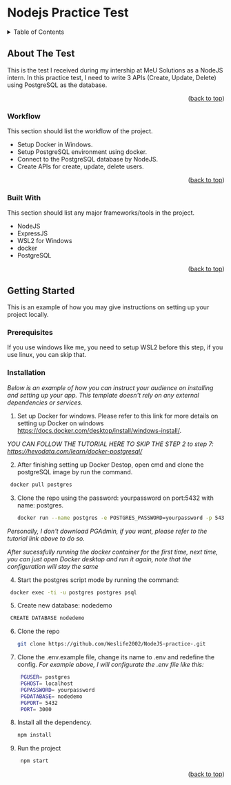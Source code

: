 # Nodejs Practice Test

<!-- TABLE OF CONTENTS -->
<details>
  <summary>Table of Contents</summary>
  <ol>
    <li>
      <a href="#about-the-test">About The Test</a>
      <ul>
        <li><a href="#workflow">Workflow</a></li>
        <li><a href="#built-with">Built With</a></li>
      </ul>
    </li>
    <li>
      <a href="#getting-started">Getting Started</a>
      <ul>
        <li><a href="#prerequisites">Prerequisites</a></li>
        <li><a href="#installation">Installation</a></li>
      </ul>
    </li>
  </ol>
</details>

<!-- ABOUT THE PROJECT -->
## About The Test

This is the test I received during my intership at MeU Solutions as a NodeJS intern. In this practice test, I need to write 3 APIs (Create, Update, Delete) using PostgreSQL as the database. 

<p align="right">(<a href="#top">back to top</a>)</p>

### Workflow

This section should list the workflow of the project.

* Setup Docker in Windows.
* Setup PostgreSQL environment using docker.
* Connect to the PostgreSQL database by NodeJS.
* Create APIs for create, update, delete users.

<p align="right">(<a href="#top">back to top</a>)</p>

### Built With

This section should list any major frameworks/tools in the project.

* NodeJS
* ExpressJS 
* WSL2 for Windows
* docker
* PostgreSQL

<p align="right">(<a href="#top">back to top</a>)</p>

<!-- GETTING STARTED -->
## Getting Started

This is an example of how you may give instructions on setting up your project locally.

### Prerequisites

If you use windows like me, you need to setup WSL2 before this step, if you use linux, you can skip that.

### Installation

_Below is an example of how you can instruct your audience on installing and setting up your app. This template doesn't rely on any external dependencies or services._

1. Set up Docker for windows.
Please refer to this link for more details on setting up Docker on windows https://docs.docker.com/desktop/install/windows-install/.

_YOU CAN FOLLOW THE TUTORIAL HERE TO SKIP THE STEP 2 to step 7: https://hevodata.com/learn/docker-postgresql/_

2. After finishing setting up Docker Destop, open cmd and clone the postgreSQL image by run the command. 
  ```sh
   docker pull postgres
   ```

3. Clone the repo using the password: yourpassword on port:5432 with name: postgres.
   ```sh
   docker run --name postgres -e POSTGRES_PASSWORD=yourpassword -p 5432:5432 -d postgres
   ```
_Personally, I don't download PGAdmin, if you want, please refer to the tutorial link above to do so._

_After sucessfully running the docker container for the first time, next time, you can just open Docker desktop and run it again, note that the configuration will stay the same_

4. Start the postgres script mode by running the command: 
  ```sh
   docker exec -ti -u postgres postgres psql
   ```
   
5. Create new database: nodedemo 
  ```sh
   CREATE DATABASE nodedemo
   ```
6. Clone the repo
   ```sh
   git clone https://github.com/Weslife2002/NodeJS-practice-.git
   ```
7. Clone the .env.example file, change its name to .env and redefine the config.
_For example above, I will configurate the .env file like this:_ 

   ```sh
    PGUSER= postgres
    PGHOST= localhost
    PGPASSWORD= yourpassword
    PGDATABASE= nodedemo
    PGPORT= 5432
    PORT= 3000
   ```

8. Install all the dependency.
   ```sh
   npm install
   ```
9. Run the project
   ```sh
    npm start
   ```

<p align="right">(<a href="#top">back to top</a>)</p>
